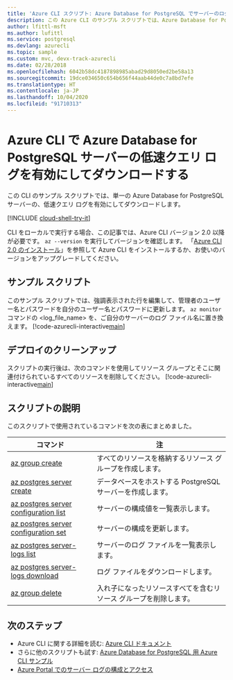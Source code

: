 ```yaml
---
title: 'Azure CLI スクリプト: Azure Database for PostgreSQL でサーバーのログをダウンロードする'
description: この Azure CLI のサンプル スクリプトでは、Azure Database for PostgreSQL サーバーのログを有効にし、ダウンロードする方法を説明します。
author: lfittl-msft
ms.author: lufittl
ms.service: postgresql
ms.devlang: azurecli
ms.topic: sample
ms.custom: mvc, devx-track-azurecli
ms.date: 02/28/2018
ms.openlocfilehash: 6042b58dc4187898985abad29d8050ed2be58a13
ms.sourcegitcommit: 19dce034650c654b656f44aab44de0c7a8bd7efe
ms.translationtype: HT
ms.contentlocale: ja-JP
ms.lasthandoff: 10/04/2020
ms.locfileid: "91710313"
---
```

# <a name="enable-and-download-server-slow-query-logs-of-an-azure-database-for-postgresql-server-using-azure-cli"></a>Azure CLI で Azure Database for PostgreSQL サーバーの低速クエリ ログを有効にしてダウンロードする
この CLI のサンプル スクリプトでは、単一の Azure Database for PostgreSQL サーバーの、低速クエリ ログを有効にしてダウンロードします。

[!INCLUDE [cloud-shell-try-it](../../../includes/cloud-shell-try-it.md)]

CLI をローカルで実行する場合、この記事では、Azure CLI バージョン 2.0 以降が必要です。 `az --version` を実行してバージョンを確認します。 「[Azure CLI 2.0 のインストール]( /cli/azure/install-azure-cli)」を参照して Azure CLI をインストールするか、お使いのバージョンをアップグレードしてください。

## <a name="sample-script"></a>サンプル スクリプト
このサンプル スクリプトでは、強調表示された行を編集して、管理者のユーザー名とパスワードを自分のユーザー名とパスワードに更新します。 `az monitor` コマンドの &lt;log_file_name&gt; を、ご自分のサーバーのログ ファイル名に置き換えます。
[!code-azurecli-interactive[main](../../../cli_scripts/postgresql/server-logs/server-logs.sh?highlight=15-16 "Manipulate with server logs.")]

## <a name="clean-up-deployment"></a>デプロイのクリーンアップ
スクリプトの実行後は、次のコマンドを使用してリソース グループとそこに関連付けられているすべてのリソースを削除してください。 
[!code-azurecli-interactive[main](../../../cli_scripts/postgresql/server-logs/delete-postgresql.sh  "Delete the resource group.")]

## <a name="script-explanation"></a>スクリプトの説明
このスクリプトで使用されているコマンドを次の表にまとめました。

| **コマンド** | **注** |
|---|---|
| [az group create](/cli/azure/group) | すべてのリソースを格納するリソース グループを作成します。 |
| [az postgres server create](/cli/azure/postgres/server) | データベースをホストする PostgreSQL サーバーを作成します。 |
| [az postgres server configuration list](/cli/azure/postgres/server/configuration) | サーバーの構成値を一覧表示します。 |
| [az postgres server configuration set](/cli/azure/postgres/server/configuration) | サーバーの構成を更新します。 |
| [az postgres server-logs list](/cli/azure/postgres/server-logs) | サーバーのログ ファイルを一覧表示します。 |
| [az postgres server-logs download](/cli/azure/postgres/server-logs) | ログ ファイルをダウンロードします。 |
| [az group delete](/cli/azure/group) | 入れ子になったリソースすべてを含むリソース グループを削除します。 |

## <a name="next-steps"></a>次のステップ
- Azure CLI に関する詳細を読む: [Azure CLI ドキュメント](/cli/azure)
- さらに他のスクリプトも試す: [Azure Database for PostgreSQL 用 Azure CLI サンプル](../sample-scripts-azure-cli.md)
- [Azure Portal でのサーバー ログの構成とアクセス](../howto-configure-server-logs-in-portal.md)
